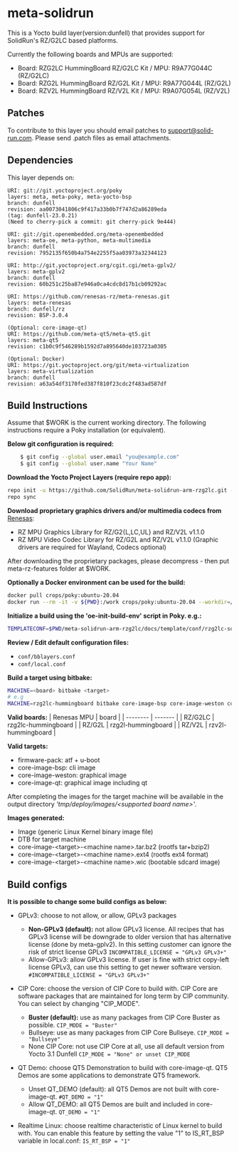 # meta-solidrun

This is a Yocto build layer(version:dunfell) that provides support for SolidRun's RZ/G2LC based platforms.

Currently the following boards and MPUs are supported:

- Board: RZG2LC HummingBoard RZ/G2LC Kit / MPU: R9A77G044C (RZ/G2LC)
- Board: RZG2L HummingBoard RZ/G2L Kit / MPU: R9A77G044L (RZ/G2L)
- Board: RZV2L HummingBoard RZ/V2L Kit / MPU: R9A07G054L (RZ/V2L)

## Patches

To contribute to this layer you should email patches to support@solid-run.com. Please send .patch files as email attachments.

## Dependencies

This layer depends on:

    URI: git://git.yoctoproject.org/poky
    layers: meta, meta-poky, meta-yocto-bsp
    branch: dunfell
    revision: aa0073041806c9f417a33b0b7f747d2a86289eda
    (tag: dunfell-23.0.21)
    (Need to cherry-pick a commit: git cherry-pick 9e444)

    URI: git://git.openembedded.org/meta-openembedded
    layers: meta-oe, meta-python, meta-multimedia
    branch: dunfell
    revision: 7952135f650b4a754e2255f5aa03973a32344123

    URI: http://git.yoctoproject.org/cgit.cgi/meta-gplv2/
    layers: meta-gplv2
    branch: dunfell
    revision: 60b251c25ba87e946a0ca4cdc8d17b1cb09292ac

    URI: https://github.com/renesas-rz/meta-renesas.git
    layers: meta-renesas
    branch: dunfell/rz
    revision: BSP-3.0.4

    (Optional: core-image-qt)
    URI: https://github.com/meta-qt5/meta-qt5.git
    layers: meta-qt5
    revision: c1b0c9f546289b1592d7a895640de103723a0305

    (Optional: Docker)
    URI: https://git.yoctoproject.org/git/meta-virtualization
    layers: meta-virtualization
    branch: dunfell
    revision: a63a54df3170fed387f810f23cdc2f483ad587df

## Build Instructions

Assume that $WORK is the current working directory.
The following instructions require a Poky installation (or equivalent).

**Below git configuration is required:**
```bash
    $ git config --global user.email "you@example.com"
    $ git config --global user.name "Your Name"
```

**Download the Yocto Project Layers (require repo app):**
```bash
repo init -u https://github.com/SolidRun/meta-solidrun-arm-rzg2lc.git -b dunfell -m meta-solidrun-arm-rzg2lc.xml
repo sync
```

**Download proprietary graphics drivers and/or multimedia codecs from** [Renesas](https://www.renesas.com/us/en/products/microcontrollers-microprocessors/rz-mpus/rzg-linux-platform/rzg-marketplace/verified-linux-package/rzg-verified-linux-package):
- RZ MPU Graphics Library for RZ/G2{L,LC,UL} and RZ/V2L v1.1.0
- RZ MPU Video Codec Library for RZ/G2L and RZ/V2L v1.1.0
(Graphic drivers are required for Wayland, Codecs optional)

After downloading the proprietary packages, please decompress - then put meta-rz-features folder at $WORK.

**Optionally a Docker environment can be used for the build:**
```bash
docker pull crops/poky:ubuntu-20.04
docker run --rm -it -v ${PWD}:/work crops/poky:ubuntu-20.04 --workdir=/work
```

**Initialize a build using the 'oe-init-build-env' script in Poky. e.g.:**
```bash
TEMPLATECONF=$PWD/meta-solidrun-arm-rzg2lc/docs/template/conf/rzg2lc-solidrun source poky/oe-init-build-env build
```

**Review / Edit default configuration files:**
- `conf/bblayers.conf`
- `conf/local.conf`

**Build a target using bitbake:**
```bash
MACHINE=<board> bitbake <target>
# e.g
MACHINE=rzg2lc-hummingboard bitbake core-image-bsp core-image-weston core-image-qt
```
**Valid boards:**
| Renesas MPU    | board |
| -------- | ------- |
| RZ/G2LC | rzg2lc-hummingboard |
| RZ/G2L | rzg2l-hummingboard |
| RZ/V2L | rzv2l-hummingboard |


**Valid targets:**
- firmware-pack: atf + u-boot
- core-image-bsp: cli image
- core-image-weston: graphical image
- core-image-qt: graphical image including qt

After completing the images for the target machine will be available in the output
directory _'tmp/deploy/images/\<supported board name\>'_.

**Images generated:**
* Image (generic Linux Kernel binary image file)
* DTB for target machine
* core-image-\<target\>-\<machine name\>.tar.bz2 (rootfs tar+bzip2)
* core-image-\<target\>-\<machine name\>.ext4  (rootfs ext4 format)
* core-image-\<target\>-\<machine name\>.wic  (bootable sdcard image)

## Build configs

**It is possible to change some build configs as below:**
* GPLv3: choose to not allow, or allow, GPLv3 packages
  * **Non-GPLv3 (default):** not allow GPLv3 license. All recipes that has GPLv3 license will be downgrade to older version that has alternative license (done by meta-gplv2). In this setting customer can ignore the risk of strict license GPLv3
    `INCOMPATIBLE_LICENSE = "GPLv3 GPLv3+"`
  * Allow-GPLv3: allow GPLv3 license. If user is fine with strict copy-left license GPLv3, can use this setting to get newer software version.
    `#INCOMPATIBLE_LICENSE = "GPLv3 GPLv3+"`
* CIP Core: choose the version of CIP Core to build with. CIP Core are software packages that are maintained for long term by CIP community. You can select by changing "CIP_MODE".
  * **Buster (default):** use as many packages from CIP Core Buster as possible.
    `CIP_MODE = "Buster"`
  * Bullseye: use as many packages from CIP Core Bullseye.
    `CIP_MODE = "Bullseye"`
  * None CIP Core: not use CIP Core at all, use all default version from Yocto 3.1 Dunfell
    `CIP_MODE = "None" or unset CIP_MODE`

* QT Demo: choose QT5 Demonstration to build with core-image-qt. QT5 Demos are some applications to demonstrate QT5 framework.
  * Unset QT_DEMO (default): all QT5 Demos are not built with core-image-qt.
    `#QT_DEMO = "1"`
  * Allow QT_DEMO: all QT5 Demos are built and included in core-image-qt.
    `QT_DEMO = "1"`
* Realtime Linux: choose realtime characteristic of Linux kernel to build with. You can enable this feature by setting the value "1" to IS_RT_BSP variable in local.conf:
  `IS_RT_BSP = "1"`
 
